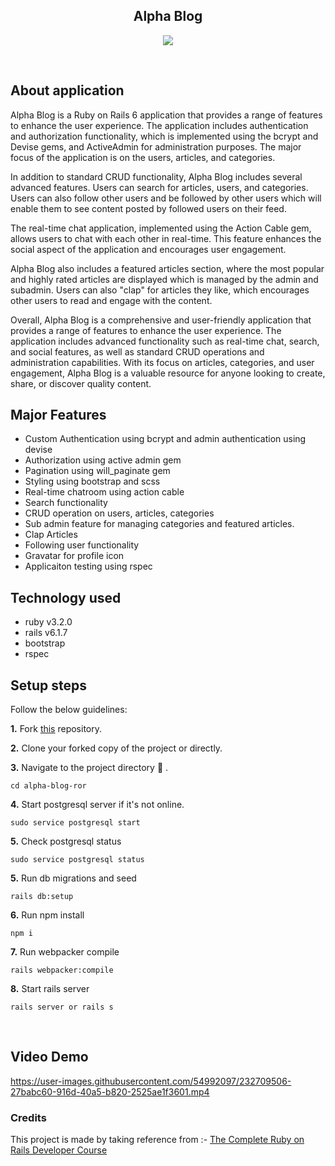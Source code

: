 <p align="center">
  <h2 align="center">Alpha Blog</h2>
</p>

<p align="center">
<img src="https://img.shields.io/badge/language-Rails_6-blue?style=for-the-badge">
</p>

<br>

## About application

Alpha Blog is a Ruby on Rails 6 application that provides a range of features to enhance the user experience. The application includes authentication and authorization functionality, which is implemented using the bcrypt and Devise gems, and ActiveAdmin for administration purposes. The major focus of the application is on the users, articles, and categories.

In addition to standard CRUD functionality, Alpha Blog includes several advanced features. Users can search for articles, users, and categories. Users can also follow other users and be followed by other users which will enable them to see content posted by followed users on their feed.

The real-time chat application, implemented using the Action Cable gem, allows users to chat with each other in real-time. This feature enhances the social aspect of the application and encourages user engagement.

Alpha Blog also includes a featured articles section, where the most popular and highly rated articles are displayed which is managed by the admin and subadmin. Users can also "clap" for articles they like, which encourages other users to read and engage with the content.

Overall, Alpha Blog is a comprehensive and user-friendly application that provides a range of features to enhance the user experience. The application includes advanced functionality such as real-time chat, search, and social features, as well as standard CRUD operations and administration capabilities. With its focus on articles, categories, and user engagement, Alpha Blog is a valuable resource for anyone looking to create, share, or discover quality content.

## Major Features
- Custom Authentication using bcrypt and admin authentication using devise
- Authorization using active admin gem
- Pagination using will_paginate gem
- Styling using bootstrap and scss
- Real-time chatroom using action cable
- Search functionality
- CRUD operation on users, articles, categories
- Sub admin feature for managing categories and featured articles.
- Clap Articles
- Following user functionality
- Gravatar for profile icon
- Applicaiton testing using rspec


## Technology used
- ruby v3.2.0
- rails v6.1.7
- bootstrap
- rspec


## Setup steps
Follow the below guidelines: 

**1.**  Fork [this](https://github.com/Chaitanya31612/alpha-blog-ror) repository.

**2.**  Clone your forked copy of the project or directly.


**3.** Navigate to the project directory :file_folder: .

```
cd alpha-blog-ror
```

**4.** Start postgresql server if it's not online.
```
sudo service postgresql start
```

**5.** Check postgresql status
```
sudo service postgresql status
```

**5.** Run db migrations and seed
```
rails db:setup
```


**6.** Run npm install
```
npm i
```


**7.** Run webpacker compile
```
rails webpacker:compile
```

**8.** Start rails server
```
rails server or rails s
```

<br>

## Video Demo

https://user-images.githubusercontent.com/54992097/232709506-27babc60-916d-40a5-b820-2525ae1f3601.mp4

### Credits
This project is made by taking reference from :- [The Complete Ruby on Rails Developer Course](https://www.udemy.com/course/the-complete-ruby-on-rails-developer-course/learn/lecture/3862422?start=360#overview)
